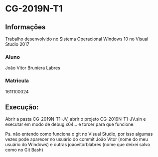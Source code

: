 # CG-2019N-T1
## Informações
Trabalho desenvolvido no Sistema Operacional Windows 10 no Visual Studio 2017
### Aluno
  João Vitor Bruniera Labres
### Matricula
  1611100024
## Execução:
  Abrir a pasta CG-2019N-T1-JV, abrir o projeto CG-2019N-T1-JV.sln e executar em modo de debug x64... e torcer para que funcione.

Ps. não entendo como funciona o git no Visual Studio, por isso algumas vezes pode aparecer no usuário do commit João Vitor (nome do meu usuário do Windows) e outras joaovitorblabres (nome que deixei salvo como no Git Bash)
